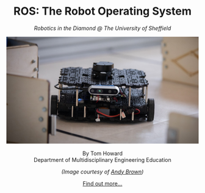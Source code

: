 <center>

# ROS: The Robot Operating System

*Robotics in the Diamond @ The University of Sheffield*

![A picture of a TurtleBot3 Waffle in the Diamond Computer Room 3 Robot Arena](./images/waffle/arena_shot.jpg)  

By Tom Howard  
Department of Multidisciplinary Engineering Education  

*(Image courtesy of [Andy Brown](https://www.andybrownphoto.co.uk/))*

[Find out more...](./about/README.md)

</center>